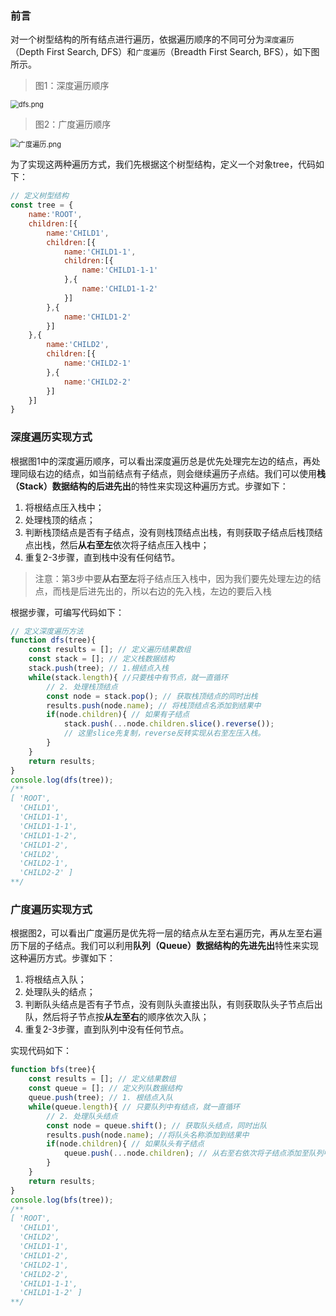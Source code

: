 ### 前言

对一个树型结构的所有结点进行遍历，依据遍历顺序的不同可分为`深度遍历`（Depth First Search, DFS）和`广度遍历`（Breadth First Search, BFS），如下图所示。

> 图1：深度遍历顺序

<img src="https://i.loli.net/2020/03/11/fozJtqZSROdIVbX.png" alt="dfs.png" style="zoom: 80%;" />

> 图2：广度遍历顺序

<img src="https://i.loli.net/2020/03/11/FlRZu4ISDjNCyPo.png" alt="广度遍历.png" style="zoom:80%;" />

为了实现这两种遍历方式，我们先根据这个树型结构，定义一个对象tree，代码如下：

```js
// 定义树型结构
const tree = {
    name:'ROOT',
    children:[{
        name:'CHILD1',
		children:[{
            name:'CHILD1-1',
            children:[{
                name:'CHILD1-1-1'
            },{
                name:'CHILD1-1-2'
            }]
        },{
            name:'CHILD1-2'
        }]
    },{
        name:'CHILD2',
        children:[{
            name:'CHILD2-1'
        },{
            name:'CHILD2-2'
        }]
    }]
}
```

### 深度遍历实现方式

根据图1中的深度遍历顺序，可以看出深度遍历总是优先处理完左边的结点，再处理同级右边的结点，如当前结点有子结点，则会继续遍历子点结。我们可以使用**栈（Stack）**数据结构的**后进先出**的特性来实现这种遍历方式。步骤如下：

1. 将根结点压入栈中；
2. 处理栈顶的结点；
3. 判断栈顶结点是否有子结点，没有则栈顶结点出栈，有则获取子结点后栈顶结点出栈，然后**从右至左**依次将子结点压入栈中；
4. 重复2-3步骤，直到栈中没有任何结节。

> 注意：第3步中要**从右至左**将子结点压入栈中，因为我们要先处理左边的结点，而栈是后进先出的，所以右边的先入栈，左边的要后入栈

根据步骤，可编写代码如下：

```js
// 定义深度遍历方法
function dfs(tree){
    const results = []; // 定义遍历结果数组
    const stack = []; // 定义栈数据结构
    stack.push(tree); // 1.根结点入栈
    while(stack.length){ //只要栈中有节点，就一直循环
        // 2. 处理栈顶结点
        const node = stack.pop(); // 获取栈顶结点的同时出栈
        results.push(node.name); // 将栈顶结点名添加到结果中
        if(node.children){ // 如果有子结点
            stack.push(...node.children.slice().reverse()); 
            // 这里slice先复制，reverse反转实现从右至左压入栈。
        }
    }
    return results;
}
console.log(dfs(tree));
/**
[ 'ROOT',
  'CHILD1',
  'CHILD1-1',
  'CHILD1-1-1',
  'CHILD1-1-2',
  'CHILD1-2',
  'CHILD2',
  'CHILD2-1',
  'CHILD2-2' ]
**/
```



### 广度遍历实现方式

根据图2，可以看出广度遍历是优先将一层的结点从左至右遍历完，再从左至右遍历下层的子结点。我们可以利用**队列（Queue）**数据结构的**先进先出**特性来实现这种遍历方式。步骤如下：

1. 将根结点入队；
2. 处理队头的结点；
3. 判断队头结点是否有子节点，没有则队头直接出队，有则获取队头子节点后出队，然后将子节点按**从左至右**的顺序依次入队；
4. 重复2-3步骤，直到队列中没有任何节点。

实现代码如下：

```js
function bfs(tree){
    const results = []; // 定义结果数组
    const queue = []; // 定义列队数据结构
    queue.push(tree); // 1. 根结点入队
    while(queue.length){ // 只要队列中有结点，就一直循环
        // 2. 处理队头结点
        const node = queue.shift(); // 获取队头结点，同时出队
        results.push(node.name); //将队头名称添加到结果中
        if(node.children){ // 如果队头有子结点
            queue.push(...node.children); // 从右至右依次将子结点添加至队列中
        }
    }
    return results;
}
console.log(bfs(tree));
/**
[ 'ROOT',
  'CHILD1',
  'CHILD2',
  'CHILD1-1',
  'CHILD1-2',
  'CHILD2-1',
  'CHILD2-2',
  'CHILD1-1-1',
  'CHILD1-1-2' ]
**/
```




